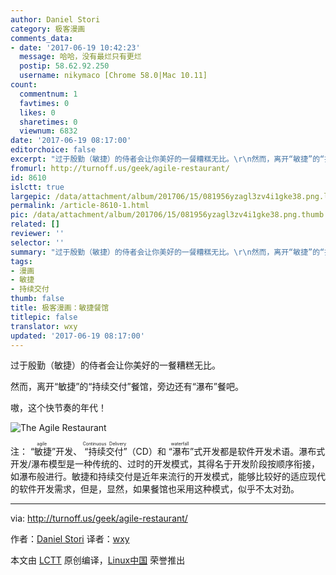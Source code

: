 ```yaml
---
author: Daniel Stori
category: 极客漫画
comments_data:
- date: '2017-06-19 10:42:23'
  message: 哈哈，没有最烂只有更烂
  postip: 58.62.92.250
  username: nikymaco [Chrome 58.0|Mac 10.11]
count:
  commentnum: 1
  favtimes: 0
  likes: 0
  sharetimes: 0
  viewnum: 6832
date: '2017-06-19 08:17:00'
editorchoice: false
excerpt: "过于殷勤（敏捷）的侍者会让你美好的一餐糟糕无比。\r\n然而，离开“敏捷”的“持续交付”餐馆，旁边还有“瀑布”餐吧。\r\n嗷，这个快节奏的年代！"
fromurl: http://turnoff.us/geek/agile-restaurant/
id: 8610
islctt: true
largepic: /data/attachment/album/201706/15/081956yzagl3zv4i1gke38.png.large.jpg
permalink: /article-8610-1.html
pic: /data/attachment/album/201706/15/081956yzagl3zv4i1gke38.png.thumb.jpg
related: []
reviewer: ''
selector: ''
summary: "过于殷勤（敏捷）的侍者会让你美好的一餐糟糕无比。\r\n然而，离开“敏捷”的“持续交付”餐馆，旁边还有“瀑布”餐吧。\r\n嗷，这个快节奏的年代！"
tags:
- 漫画
- 敏捷
- 持续交付
thumb: false
title: 极客漫画：敏捷餐馆
titlepic: false
translator: wxy
updated: '2017-06-19 08:17:00'
---
```


过于殷勤（敏捷）的侍者会让你美好的一餐糟糕无比。


然而，离开“敏捷”的“持续交付”餐馆，旁边还有“瀑布”餐吧。


嗷，这个快节奏的年代！


![The Agile Restaurant](/data/attachment/album/201706/15/081956yzagl3zv4i1gke38.png)


注：<ruby> “敏捷” <rp>  （ </rp> <rt>  agile </rt> <rp>  ） </rp></ruby>开发、<ruby> “持续交付” <rp>  （ </rp> <rt>  Continuous Delivery </rt> <rp>  ） </rp></ruby>（CD）和<ruby> “瀑布” <rp>  （ </rp> <rt>  waterfall </rt> <rp>  ） </rp></ruby>式开发都是软件开发术语。瀑布式开发/瀑布模型是一种传统的、过时的开发模式，其得名于开发阶段按顺序衔接，如瀑布般进行。敏捷和持续交付是近年来流行的开发模式，能够比较好的适应现代的软件开发需求，但是，显然，如果餐馆也采用这种模式，似乎不太对劲。




---


via: <http://turnoff.us/geek/agile-restaurant/>


作者：[Daniel Stori](http://turnoff.us/about/) 译者：[wxy](https://github.com/wxy)


本文由 [LCTT](https://github.com/LCTT/TranslateProject) 原创编译，[Linux中国](https://linux.cn/) 荣誉推出